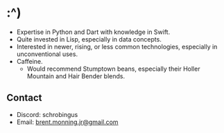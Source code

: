 # :^)
- Expertise in Python and Dart with knowledge in Swift.
- Quite invested in Lisp, especially in data concepts.
- Interested in newer, rising, or less common technologies, especially in unconventional uses.
- Caffeine.
  - Would recommend Stumptown beans, especially their Holler Mountain and Hair Bender blends.

## Contact
- Discord: schrobingus
- Email: brent.monning.jr@gmail.com
